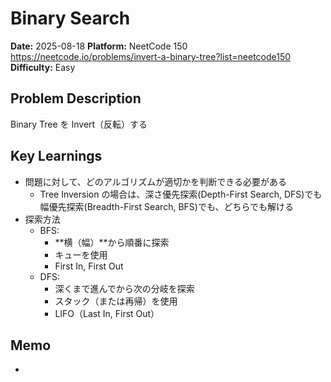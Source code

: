 # Binary Search

**Date:** 2025-08-18
**Platform:** NeetCode 150 https://neetcode.io/problems/invert-a-binary-tree?list=neetcode150
**Difficulty:** Easy

## Problem Description

Binary Tree を Invert（反転）する

## Key Learnings

- 問題に対して、どのアルゴリズムが適切かを判断できる必要がある
  - Tree Inversion の場合は、深さ優先探索(Depth-First Search, DFS)でも幅優先探索(Breadth-First Search, BFS)でも、どちらでも解ける
- 探索方法
  - BFS:
    - **横（幅）**から順番に探索
    - キューを使用
    - First In, First Out
  - DFS:
    - 深くまで進んでから次の分岐を探索
    - スタック（または再帰）を使用
    - LIFO（Last In, First Out）

## Memo

-
